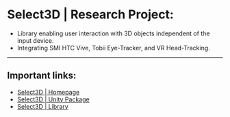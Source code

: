 # Select3D | Research Project: 
> 
- Library enabling user interaction with 3D objects independent of the input device. 
- Integrating SMI HTC Vive, Tobii Eye-Tracker, and VR Head-Tracking.
  
----  
## Important links:

- [Select3D | Homepage](https://select3dwebpage.github.io/)
- [Select3D | Unity Package](https://nofile.io/f/E81jw3P4116/AdapterUnityPackage.zip)
- [Select3D | Library](https://github.com/PriyankitSingh/VRAdapter)
